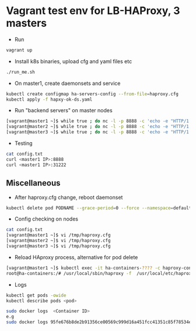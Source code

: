 # Vagrant test env for LB-HAProxy, 3 masters

* Run

```sh
vagrant up
```

* Install k8s binaries, upload cfg and yaml files etc

```sh
./run_me.sh
```

* On master1, create daemonsets and service

```sh
kubectl create configmap ha-servers-config --from-file=haproxy.cfg
kubectl apply -f hapxy-ok-ds.yaml
```

* Run "backend servers" on master nodes

```sh
[vagrant@master1 ~]$ while true ; do nc -l -p 8888 -c 'echo -e "HTTP/1.1 200 OK\n\n $(date) MASTER1"'; done
[vagrant@master2 ~]$ while true ; do nc -l -p 8888 -c 'echo -e "HTTP/1.1 200 OK\n\n $(date) MASTER2"'; done
[vagrant@master3 ~]$ while true ; do nc -l -p 8888 -c 'echo -e "HTTP/1.1 200 OK\n\n $(date) MASTER3"'; done
```

* Testing

```sh
cat config.txt
curl <master1 IP>:8888
curl <master1 IP>:31222
```

## Miscellaneous

* After haproxy.cfg change, reboot daemonset

```sh
kubectl delete pod PODNAME --grace-period=0 --force --namespace=default
```

* Config checking on nodes

```sh
cat config.txt
[vagrant@master1 ~]$ vi /tmp/haproxy.cfg
[vagrant@master2 ~]$ vi /tmp/haproxy.cfg
[vagrant@master3 ~]$ vi /tmp/haproxy.cfg
```

* Reload HAproxy process, alternative for pod delete

```sh
[vagrant@master1 ~]$ kubectl exec -it ha-containers-???? -c haproxy-container /bin/bash
root@ha-containers:/# /usr/local/sbin/haproxy -f  /usr/local/etc/haproxy/haproxy.cfg -p /var/run/haproxy.pid -sf $(cat /var/run/haproxy.pid)
```

* Logs

```sh
kubectl get pods -owide
kubectl describe pods <pod>

sudo docker logs  <Container ID>
e.g
sudo docker logs 95fe676b8de2b91356ce00569c999d16a451fcc41351c85f78534e6d38785929
```
